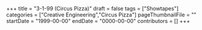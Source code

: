 +++
title = "3-1-99 (Circus Pizza)"
draft = false
tags = ["Showtapes"]
categories = ["Creative Engineering","Circus Pizza"]
pageThumbnailFile = ""
startDate = "1999-00-00"
endDate = "0000-00-00"
contributors = []
+++
